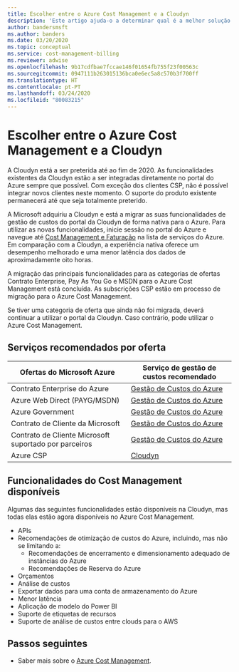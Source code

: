 ```yaml
---
title: Escolher entre o Azure Cost Management e a Cloudyn
description: 'Este artigo ajuda-o a determinar qual é a melhor solução para as suas necessidades de gestão de custos: o Azure Cost Management ou a Cloudyn.'
author: bandersmsft
ms.author: banders
ms.date: 03/20/2020
ms.topic: conceptual
ms.service: cost-management-billing
ms.reviewer: adwise
ms.openlocfilehash: 9b17cdfbae7fccae146f01654fb755f23f00563c
ms.sourcegitcommit: 0947111b263015136bca0e6ec5a8c570b3f700ff
ms.translationtype: HT
ms.contentlocale: pt-PT
ms.lasthandoff: 03/24/2020
ms.locfileid: "80083215"
---
```

# <a name="choose-between-azure-cost-management-and-cloudyn"></a>Escolher entre o Azure Cost Management e a Cloudyn

A Cloudyn está a ser preterida até ao fim de 2020. As funcionalidades existentes da Cloudyn estão a ser integradas diretamente no portal do Azure sempre que possível. Com exceção dos clientes CSP, não é possível integrar novos clientes neste momento. O suporte do produto existente permanecerá até que seja totalmente preterido.

A Microsoft adquiriu a Cloudyn e está a migrar as suas funcionalidades de gestão de custos do portal da Cloudyn de forma nativa para o Azure. Para utilizar as novas funcionalidades, inicie sessão no portal do Azure e navegue até [Cost Management e Faturação](https://ms.portal.azure.com/#blade/Microsoft_Azure_CostManagement/Menu/overview) na lista de serviços do Azure. Em comparação com a Cloudyn, a experiência nativa oferece um desempenho melhorado e uma menor latência dos dados de aproximadamente oito horas.

A migração das principais funcionalidades para as categorias de ofertas Contrato Enterprise, Pay As You Go e MSDN para o Azure Cost Management está concluída. As subscrições CSP estão em processo de migração para o Azure Cost Management.

Se tiver uma categoria de oferta que ainda não foi migrada, deverá continuar a utilizar o portal da Cloudyn. Caso contrário, pode utilizar o Azure Cost Management.

## <a name="recommended-services-by-offer"></a>Serviços recomendados por oferta

| Ofertas do Microsoft Azure | Serviço de gestão de custos recomendado |
| --- | --- |
| Contrato Enterprise do Azure | [Gestão de Custos do Azure](https://ms.portal.azure.com/#blade/Microsoft_Azure_CostManagement/Menu/overview) |
| Azure Web Direct (PAYG/MSDN) | [Gestão de Custos do Azure](https://ms.portal.azure.com/#blade/Microsoft_Azure_CostManagement/Menu/overview) |
| Azure Government | [Gestão de Custos do Azure](https://ms.portal.azure.com/#blade/Microsoft_Azure_CostManagement/Menu/overview) |
| Contrato de Cliente da Microsoft | [Gestão de Custos do Azure](https://ms.portal.azure.com/#blade/Microsoft_Azure_CostManagement/Menu/overview)|
| Contrato de Cliente Microsoft suportado por parceiros | [Gestão de Custos do Azure](https://ms.portal.azure.com/#blade/Microsoft_Azure_CostManagement/Menu/overview)|
| Azure CSP | [Cloudyn](https://azure.cloudyn.com) |


## <a name="available-cost-management-features"></a>Funcionalidades do Cost Management disponíveis

Algumas das seguintes funcionalidades estão disponíveis na Cloudyn, mas todas elas estão agora disponíveis no Azure Cost Management.

- APIs
- Recomendações de otimização de custos do Azure, incluindo, mas não se limitando a:
    - Recomendações de encerramento e dimensionamento adequado de instâncias do Azure
    - Recomendações de Reserva do Azure
- Orçamentos
- Análise de custos
- Exportar dados para uma conta de armazenamento do Azure
- Menor latência
- Aplicação de modelo do Power BI
- Suporte de etiquetas de recursos
- Suporte de análise de custos entre clouds para o AWS

## <a name="next-steps"></a>Passos seguintes
- Saber mais sobre o [Azure Cost Management](../cost-management-billing-overview.md).